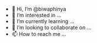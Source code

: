 - 👋 Hi, I’m @biwaphinya
- 👀 I’m interested in ...
- 🌱 I’m currently learning ...
- 💞️ I’m looking to collaborate on ...
- 📫 How to reach me ...

<!---
biwaphinya/biwaphinya is a ✨ special ✨ repository because its `README.md` (this file) appears on your GitHub profile.
You can click the Preview link to take a look at your changes.
--->
